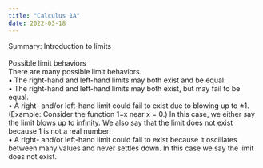 ```yaml
---
title: "Calculus 1A"
date: 2022-03-18
---
```

Summary: Introduction to limits</br>
</br>
Possible limit behaviors</br>
There are many possible limit behaviors.</br>
• The right-hand and left-hand limits may both exist and be equal.</br>
• The right-hand and left-hand limits may both exist, but may fail to be equal. </br>
• A right- and/or left-hand limit could fail to exist due to blowing up to ±1. </br>
(Example: Consider the function 1=x near x = 0.) In this case, we either
say the limit blows up to infinity. We also say that the limit does not exist
because 1 is not a real number! </br>
• A right- and/or left-hand limit could fail to exist because it oscillates between
many values and never settles down. In this case we say the limit does not
exist.</br>
